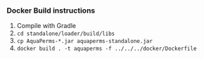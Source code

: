 ### Docker Build instructions

1. Compile with Gradle
2. `cd standalone/loader/build/libs`
3. `cp AquaPerms-*.jar aquaperms-standalone.jar`
4. `docker build . -t aquaperms -f ../../../docker/Dockerfile`
